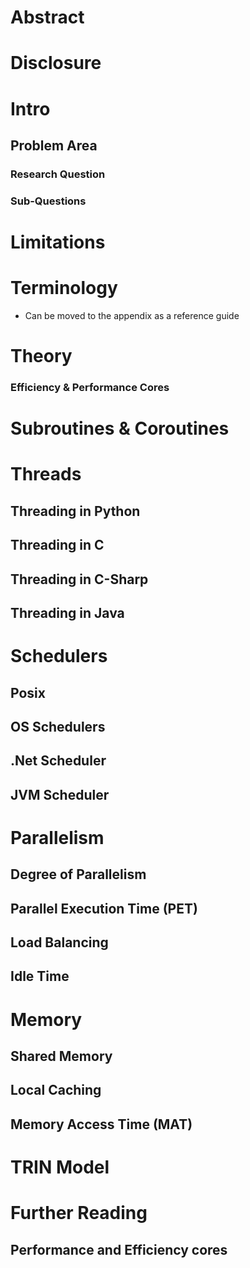 # Abstract

# Disclosure

# Intro

## Problem Area

### Research Question

### Sub-Questions

# Limitations

# Terminology

- Can be moved to the appendix as a reference guide

# Theory

### Efficiency & Performance Cores

# Subroutines & Coroutines

# Threads

## Threading in Python

## Threading in C

## Threading in C-Sharp

## Threading in Java

# Schedulers

## Posix

## OS Schedulers

## .Net Scheduler

## JVM Scheduler

# Parallelism

## Degree of Parallelism

## Parallel Execution Time (PET)

## Load Balancing

## Idle Time

# Memory

## Shared Memory

## Local Caching

## Memory Access Time (MAT)

# TRIN Model

# Further Reading

## Performance and Efficiency cores

